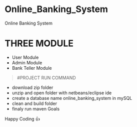 # Online_Banking_System
 Online Banking System

# THREE MODULE
* User Module <br>
* Admin Module <br>
* Bank Teller Module <br>

> #PROJECT RUN COMMAND
- download zip folder
- unzip and open folder with netbeans/eclipse ide
- create a database name online_banking_system in mySQL
- clean and build folder
- finaly run maven Goals 

Happy Coding :+1:

